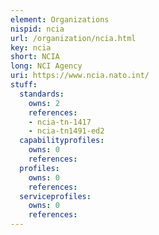 ```yaml
---
element: Organizations
nispid: ncia
url: /organization/ncia.html
key: ncia
short: NCIA
long: NCI Agency
uri: https://www.ncia.nato.int/
stuff:
  standards:
    owns: 2
    references:
    - ncia-tn-1417
    - ncia-tn1491-ed2
  capabilityprofiles:
    owns: 0
    references:
  profiles:
    owns: 0
    references:
  serviceprofiles:
    owns: 0
    references:
---
```

